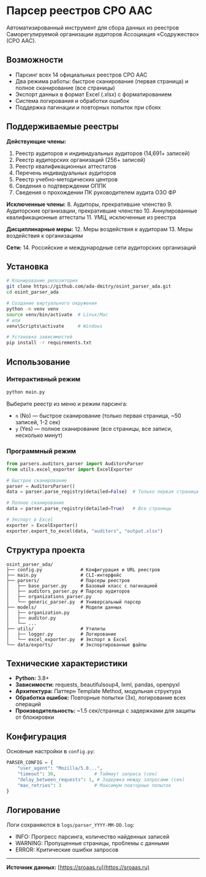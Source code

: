 # Парсер реестров СРО ААС

Автоматизированный инструмент для сбора данных из реестров Саморегулируемой организации аудиторов Ассоциация «Содружество» (СРО ААС).

## Возможности

- Парсинг всех 14 официальных реестров СРО ААС
- Два режима работы: быстрое сканирование (первая страница) и полное сканирование (все страницы)
- Экспорт данных в формат Excel (.xlsx) с форматированием
- Система логирования и обработки ошибок
- Поддержка пагинации и повторных попыток при сбоях

## Поддерживаемые реестры

**Действующие члены:**
1. Реестр аудиторов и индивидуальных аудиторов (14,691+ записей)
2. Реестр аудиторских организаций (256+ записей)
3. Реестр квалификационных аттестатов
4. Перечень индивидуальных аудиторов
5. Реестр учебно-методических центров
6. Сведения о подтверждении ОППК
7. Сведения о прохождении ПК руководителем аудита ОЗО ФР

**Исключенные члены:**
8. Аудиторы, прекратившие членство
9. Аудиторские организации, прекратившие членство
10. Аннулированные квалификационные аттестаты
11. УМЦ, исключенные из реестра

**Дисциплинарные меры:**
12. Меры воздействия к аудиторам
13. Меры воздействия к организациям

**Сети:**
14. Российские и международные сети аудиторских организаций

## Установка

```bash
# Клонирование репозитория
git clone https://github.com/ada-dmitry/osint_parser_ada.git
cd osint_parser_ada

# Создание виртуального окружения
python -m venv venv
source venv/bin/activate  # Linux/Mac
# или
venv\Scripts\activate     # Windows

# Установка зависимостей
pip install -r requirements.txt
```

## Использование

### Интерактивный режим

```bash
python main.py
```

Выберите реестр из меню и режим парсинга:
- `n` (No) — быстрое сканирование (только первая страница, ~50 записей, 1-2 сек)
- `y` (Yes) — полное сканирование (все страницы, все записи, несколько минут)

### Программный режим

```python
from parsers.auditors_parser import AuditorsParser
from utils.excel_exporter import ExcelExporter

# Быстрое сканирование
parser = AuditorsParser()
data = parser.parse_registry(detailed=False)  # Только первая страница

# Полное сканирование
data = parser.parse_registry(detailed=True)   # Все страницы

# Экспорт в Excel
exporter = ExcelExporter()
exporter.export_to_excel(data, "auditors", "output.xlsx")
```

## Структура проекта

```
osint_parser_ada/
├── config.py              # Конфигурация и URL реестров
├── main.py                # CLI-интерфейс
├── parsers/               # Парсеры реестров
│   ├── base_parser.py     # Базовый класс с пагинацией
│   ├── auditors_parser.py # Парсер аудиторов
│   ├── organizations_parser.py
│   └── generic_parser.py  # Универсальный парсер
├── models/                # Модели данных
│   ├── organization.py
│   ├── auditor.py
│   └── ...
├── utils/                 # Утилиты
│   ├── logger.py          # Логирование
│   └── excel_exporter.py  # Экспорт в Excel
└── data/exports/          # Экспортированные файлы

```

## Технические характеристики

- **Python:** 3.8+
- **Зависимости:** requests, beautifulsoup4, lxml, pandas, openpyxl
- **Архитектура:** Паттерн Template Method, модульная структура
- **Обработка ошибок:** Повторные попытки (3x), логирование всех операций
- **Производительность:** ~1.5 сек/страница с задержками для защиты от блокировки

## Конфигурация

Основные настройки в `config.py`:

```python
PARSER_CONFIG = {
    "user_agent": "Mozilla/5.0...",
    "timeout": 30,              # Таймаут запроса (сек)
    "delay_between_requests": 1, # Задержка между запросами (сек)
    "max_retries": 3            # Максимум повторных попыток
}
```

## Логирование

Логи сохраняются в `logs/parser_YYYY-MM-DD.log`:
- INFO: Прогресс парсинга, количество найденных записей
- WARNING: Пропущенные страницы, проблемы с данными
- ERROR: Критические ошибки запросов

---

**Источник данных:** [https://sroaas.ru](https://sroaas.ru)
